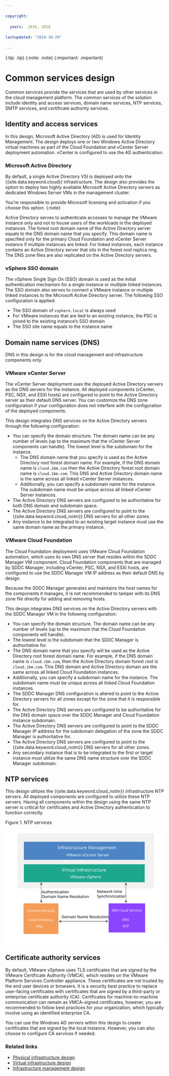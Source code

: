 ```yaml
---

copyright:

  years:  2016, 2018

lastupdated: "2018-10-29"

---
```


{:tip: .tip}
{:note: .note}
{:important: .important}

# Common services design

Common services provide the services that are used by other services in the cloud management platform. The common services of the solution include identity and access services, domain name services, NTP services, SMTP services, and certificate authority services.

## Identity and access services

In this design, Microsoft Active Directory (AD) is used for Identity  Management. The design deploys one or two Windows Active Directory virtual machines as part of the Cloud Foundation and vCenter Server deployment automation. vCenter is configured to use the AD authentication.

### Microsoft Active Directory

By default, a single Active Directory VSI is deployed onto the {{site.data.keyword.cloud}} infrastructure. The design also provides the option to deploy two highly available Microsoft Active Directory servers as dedicated Windows Server VMs in the management cluster.

You're responsible to provide Microsoft licensing and activation if you choose this option.
{:note}

Active Directory serves to authenticate accesses to manage the VMware instance only and not to house users of the workloads in the deployed instances. The forest root domain name of the Active Directory server equals to the DNS domain name that you specify. This domain name is specified only for the primary Cloud Foundation and vCenter Server instance if multiple instances are linked. For linked instances, each instance contains an Active Directory server that sits in the forest root replica ring. The DNS zone files are also replicated on the Active Directory servers.

### vSphere SSO domain

The vSphere Single Sign On (SSO) domain is used as the initial authentication mechanism for a single instance or multiple linked instances. The SSO domain also serves to connect a VMware instance or multiple linked instances to the Microsoft Active Directory server. The following SSO configuration is applied:  
* The SSO domain of `vsphere.local` is always used
* For VMware instances that are tied to an existing instance, the PSC is joined to the existing instance’s SSO domain
* The SSO site name equals to the instance name

## Domain name services (DNS)

DNS in this design is for the cloud management and infrastructure components only.

### VMware vCenter Server

The vCenter Server deployment uses the deployed Active Directory servers as the DNS servers for the instance. All deployed components (vCenter, PSC, NSX, and ESXi hosts) are configured to point to the Active Directory server as their default DNS server. You can customize the DNS zone configuration if your configuration does not interfere with the configuration of the deployed components.

This design integrates DNS services on the Active Directory servers through the following configuration:
* You can specify the domain structure. The domain name can be any number of levels (up to the maximum that the vCenter Server components can handle). The lowest level is the subdomain for the instance.
   * The DNS domain name that you specify is used as the Active Directory root forest domain name. For example, if the DNS domain name is `cloud.ibm.com` then the Active Directory forest root domain name is `cloud.ibm.com`. This DNS and Active Directory domain name is the same across all linked vCenter Server instances.
   * Additionally, you can specify a subdomain name for the instance. The subdomain name must be unique across all linked vCenter Server instances.
* The Active Directory DNS servers are configured to be authoritative for both DNS domain and subdomain space.
* The Active Directory DNS servers are configured to point to the {{site.data.keyword.cloud_notm}} DNS servers for all other zones.
* Any instance to be integrated to an existing target instance must use the same domain name as the primary instance.

### VMware Cloud Foundation

The Cloud Foundation deployment uses VMware Cloud Foundation automation, which uses its own DNS server that resides within the SDDC Manager VM component. Cloud Foundation components that are managed by SDDC Manager, including vCenter, PSC, NSX, and ESXi hosts, are configured to use the SDDC Manager VM IP address as their default DNS by design.

Because the SDDC Manager generates and maintains the host names for the components it manages, it is not recommended to tamper with its DNS zone file directly for adding and removing hosts.

This design integrates DNS services on the Active Directory servers with the SDDC Manager VM in the following configuration:
* You can specify the domain structure. The domain name can be any number of levels (up to the maximum that the Cloud Foundation components will handle).
* The lowest level is the subdomain that the SDDC Manager is authoritative for.
* The DNS domain name that you specify will be used as the Active Directory root forest domain name. For example, if the DNS domain name is `cloud.ibm.com`, then the Active Directory domain forest root is `cloud.ibm.com`. This DNS domain and Active Directory domain are the same across all linked Cloud Foundation instances.
* Additionally, you can specify a subdomain name for the instance. The subdomain name must be unique across all linked Cloud Foundation instances.  
* The SDDC Manager DNS configuration is altered to point to the Active Directory servers for all zones except for the zone that it is responsible for.
* The Active Directory DNS servers are configured to be authoritative for the DNS domain space over the SDDC Manager and Cloud Foundation instance subdomain.
* The Active Directory DNS servers are configured to point to the SDDC Manager IP address for the subdomain delegation of the zone the SDDC Manager is authoritative for.
* The Active Directory DNS servers are configured to point to the 	{{site.data.keyword.cloud_notm}} DNS servers for all other zones.
* Any secondary instance that is to be integrated to the first or target instance must utilize the same DNS name structure over the SDDC Manager subdomain.

## NTP services

This design utilizes the {{site.data.keyword.cloud_notm}} infrastructure NTP servers. All deployed components are configured to utilize these NTP servers. Having all components within the design using the same NTP server is critical for certificates and Active Directory authentication to function correctly.

Figure 1. NTP services

![NTP services](commonservice_ntp.svg "In this design, all components of an instance use the same {{site.data.keyword.cloud_notm}} infrastructure NTP server through the NTP service.")

## Certificate authority services

By default, VMware vSphere uses TLS certificates that are signed by the VMware Certificate Authority (VMCA), which resides on the VMware Platform Services Controller appliance. These certificates are not trusted by the end­ user devices or browsers. It is a security best practice to replace user-facing certificates with certificates that are signed by a third-party or enterprise certificate authority (CA). Certificates for machine-to-machine communication can remain as VMCA–signed certificates, however, you are recommended to follow best practices for your organization, which typically involve using an identified enterprise CA.

You can use the Windows AD servers within this design to create certificates that are signed by the local instance. However, you can also choose to configure CA services if needed.

### Related links

* [Physical infrastructure design](design_physicalinfrastructure.html)
* [Virtual infrastructure design](design_virtualinfrastructure.html)
* [Infrastructure management design](design_infrastructuremgmt.html)
